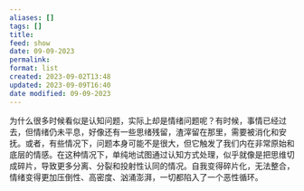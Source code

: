```yaml
---
aliases: []
tags: []
title: 
feed: show
date: 09-09-2023
permalink: 
format: list
created: 2023-09-02T13:48
updated: 2023-09-09T16:40
date modified: 09-09-2023
---
```

为什么很多时候看似是认知问题，实际上却是情绪问题呢？有时候，事情已经过去，但情绪仍未平息，好像还有一些思绪残留，渣滓留在那里，需要被消化和安抚。或者，有些情况下，问题本身可能不是很大，但它触发了我们内在非常原始和底层的情感。在这种情况下，单纯地试图通过认知方式处理，似乎就像是把思维切成碎片，导致更多分离、分裂和投射性认同的情况。自我变得碎片化，无法整合，情绪变得更加压倒性、高密度、汹涌澎湃，一切都陷入了一个恶性循环。